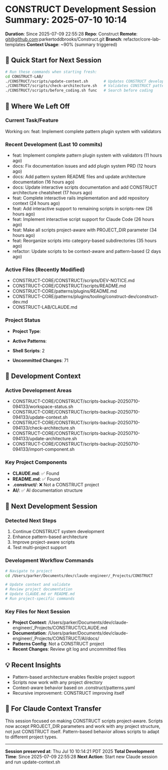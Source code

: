 # CONSTRUCT Development Session Summary: 2025-07-10 10:14
**Duration**: Since 2025-07-09 22:55:28
**Repo**: Construct
**Remote**: git@github.com:parkertoddbrooks/Construct.git
**Branch**: refactor/core-lab-templates
**Context Usage**: ~90% (summary triggered)

## 🎯 Quick Start for Next Session
```bash
# Run these commands when starting fresh:
cd CONSTRUCT-LAB/
./CONSTRUCT/scripts/update-context.sh       # Updates CONSTRUCT development context
./CONSTRUCT/scripts/check-architecture.sh   # Validates CONSTRUCT patterns
./CONSTRUCT/scripts/before_coding.sh func   # Search before coding
```

## 📍 Where We Left Off

### Current Task/Feature
Working on: feat: Implement complete pattern plugin system with validators

### Recent Development (Last 10 commits)
- feat: Implement complete pattern plugin system with validators (11 hours ago)
- docs: Fix documentation issues and add plugin system PRD (12 hours ago)
- docs: Add pattern system README files and update architecture documentation (16 hours ago)
- docs: Update interactive scripts documentation and add CONSTRUCT architecture cheatsheet (17 hours ago)
- feat: Complete interactive rails implementation and add repository context (24 hours ago)
- feat: Add interactive support to remaining scripts in scripts-new (26 hours ago)
- feat: Implement interactive script support for Claude Code (26 hours ago)
- feat: Make all scripts project-aware with PROJECT_DIR parameter (34 hours ago)
- feat: Reorganize scripts into category-based subdirectories (35 hours ago)
- refactor: Update scripts to be context-aware and pattern-based (2 days ago)

### Active Files (Recently Modified)
- CONSTRUCT-CORE/CONSTRUCT/scripts/DEV-NOTICE.md
- CONSTRUCT-CORE/CONSTRUCT/scripts/README.md
- CONSTRUCT-CORE/patterns/plugins/README.md
- CONSTRUCT-CORE/patterns/plugins/tooling/construct-dev/construct-dev.md
- CONSTRUCT-LAB/CLAUDE.md

### Project Status
- **Project Type**: 
- **Active Patterns**: 
- **Shell Scripts**:        2



- **Uncommitted Changes**:       71

## 🔧 Development Context

### Active Development Areas
- CONSTRUCT-CORE/CONSTRUCT/scripts-backup-20250710-094133/workspace-status.sh
- CONSTRUCT-CORE/CONSTRUCT/scripts-backup-20250710-094133/update-context.sh
- CONSTRUCT-CORE/CONSTRUCT/scripts-backup-20250710-094133/check-architecture.sh
- CONSTRUCT-CORE/CONSTRUCT/scripts-backup-20250710-094133/update-architecture.sh
- CONSTRUCT-CORE/CONSTRUCT/scripts-backup-20250710-094133/import-component.sh

### Key Project Components
- **CLAUDE.md**: ✅ Found
- **README.md**: ✅ Found
- **.construct/**: ❌ Not a CONSTRUCT project
- **AI/**: ✅ AI documentation structure

## 🚀 Next Development Session

### Detected Next Steps
1. Continue CONSTRUCT system development
2. Enhance pattern-based architecture
3. Improve project-aware scripts
4. Test multi-project support

### Development Workflow Commands
```bash
# Navigate to project
cd /Users/parker/Documents/dev/claude-engineer/_Projects/CONSTRUCT

# Update context and validate
# Review project documentation
# Update CLAUDE.md or README.md
# Run project-specific commands
```

### Key Files for Next Session
- **Project Context**: /Users/parker/Documents/dev/claude-engineer/_Projects/CONSTRUCT/CLAUDE.md
- **Documentation**: /Users/parker/Documents/dev/claude-engineer/_Projects/CONSTRUCT/AI/docs/
- **Patterns Config**: Not a CONSTRUCT project
- **Recent Changes**: Review git log and uncommitted files

## 💡 Recent Insights
- Pattern-based architecture enables flexible project support
- Scripts now work with any project directory
- Context-aware behavior based on .construct/patterns.yaml
- Recursive improvement: CONSTRUCT improving itself

## 🤖 For Claude Context Transfer
This session focused on making CONSTRUCT scripts project-aware. Scripts now accept PROJECT_DIR parameters and work with any project structure, not just CONSTRUCT itself. Pattern-based behavior allows scripts to adapt to different project types.

---
**Session preserved at**: Thu Jul 10 10:14:21 PDT 2025
**Total Development Time**: Since 2025-07-09 22:55:28
**Next Action**: Start new Claude session and run update-context.sh
